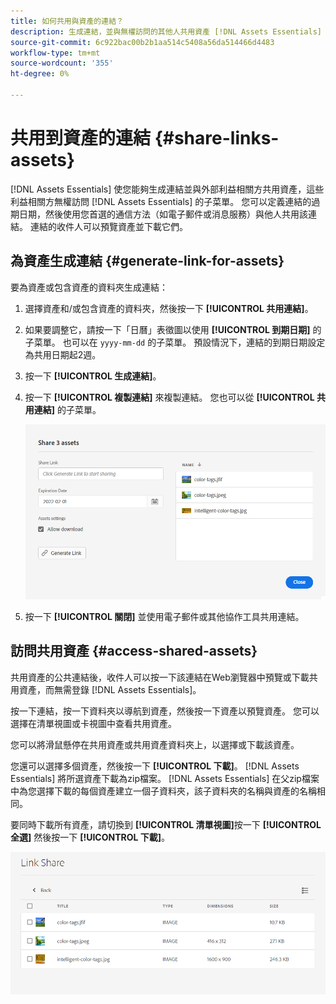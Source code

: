 ```yaml
---
title: 如何共用與資產的連結？
description: 生成連結，並與無權訪問的其他人共用資產 [!DNL Assets Essentials] 的子菜單。
source-git-commit: 6c922bac00b2b1aa514c5408a56da514466d4483
workflow-type: tm+mt
source-wordcount: '355'
ht-degree: 0%

---
```



# 共用到資產的連結 {#share-links-assets}

[!DNL Assets Essentials] 使您能夠生成連結並與外部利益相關方共用資產，這些利益相關方無權訪問 [!DNL Assets Essentials] 的子菜單。 您可以定義連結的過期日期，然後使用您首選的通信方法（如電子郵件或消息服務）與他人共用該連結。 連結的收件人可以預覽資產並下載它們。

## 為資產生成連結 {#generate-link-for-assets}

要為資產或包含資產的資料夾生成連結：

1. 選擇資產和/或包含資產的資料夾，然後按一下 **[!UICONTROL 共用連結]**。

1. 如果要調整它，請按一下「日曆」表徵圖以使用 **[!UICONTROL 到期日期]** 的子菜單。 也可以在 `yyyy-mm-dd` 的子菜單。 預設情況下，連結的到期日期設定為共用日期起2週。

1. 按一下 **[!UICONTROL 生成連結]**。

1. 按一下 **[!UICONTROL 複製連結]** 來複製連結。 您也可以從 **[!UICONTROL 共用連結]** 的子菜單。

   ![裁剪和校直選項](assets/share-asset-link.png)

1. 按一下 **[!UICONTROL 關閉]** 並使用電子郵件或其他協作工具共用連結。

## 訪問共用資產 {#access-shared-assets}

共用資產的公共連結後，收件人可以按一下該連結在Web瀏覽器中預覽或下載共用資產，而無需登錄 [!DNL Assets Essentials]。

按一下連結，按一下資料夾以導航到資產，然後按一下資產以預覽資產。 您可以選擇在清單視圖或卡視圖中查看共用資產。

您可以將滑鼠懸停在共用資產或共用資產資料夾上，以選擇或下載該資產。

您還可以選擇多個資產，然後按一下 **[!UICONTROL 下載]**。 [!DNL Assets Essentials] 將所選資產下載為zip檔案。 [!DNL Assets Essentials] 在父zip檔案中為您選擇下載的每個資產建立一個子資料夾，該子資料夾的名稱與資產的名稱相同。

要同時下載所有資產，請切換到 **[!UICONTROL 清單視圖]**&#x200B;按一下 **[!UICONTROL 全選]** 然後按一下 **[!UICONTROL 下載]**。

![預覽共用資產](assets/preview-shared-assets.png)

